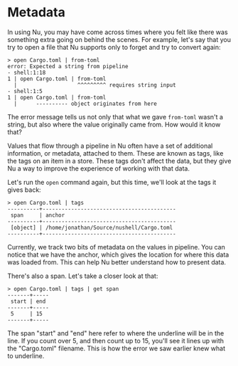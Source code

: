 # Metadata

In using Nu, you may have come across times where you felt like there was something extra going on behind the scenes. For example, let's say that you try to open a file that Nu supports only to forget and try to convert again:

```
> open Cargo.toml | from-toml
error: Expected a string from pipeline
- shell:1:18
1 | open Cargo.toml | from-toml
  |                   ^^^^^^^^^ requires string input
- shell:1:5
1 | open Cargo.toml | from-toml
  |      ---------- object originates from here
```

The error message tells us not only that what we gave `from-toml` wasn't a string, but also where the value originally came from. How would it know that?

Values that flow through a pipeline in Nu often have a set of additional information, or metadata, attached to them. These are known as tags, like the tags on an item in a store. These tags don't affect the data, but they give Nu a way to improve the experience of working with that data.

Let's run the `open` command again, but this time, we'll look at the tags it gives back:

```
> open Cargo.toml | tags
----------+------------------------------------------
 span     | anchor
----------+------------------------------------------
 [object] | /home/jonathan/Source/nushell/Cargo.toml 
----------+------------------------------------------
```

Currently, we track two bits of metadata on the values in pipeline. You can notice that we have the anchor, which gives the location for where this data was loaded from. This can help Nu better understand how to present data.

There's also a span. Let's take a closer look at that:

```
> open Cargo.toml | tags | get span
-------+-----
 start | end 
-------+-----
 5     | 15 
-------+-----
```

The span "start" and "end" here refer to where the underline will be in the line. If you count over 5, and then count up to 15, you'll see it lines up with the "Cargo.toml" filename. This is how the error we saw earlier knew what to underline.


